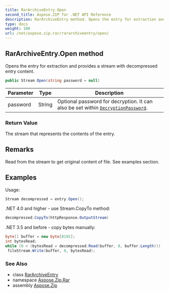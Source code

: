 ```yaml
---
title: RarArchiveEntry.Open
second_title: Aspose.ZIP for .NET API Reference
description: RarArchiveEntry method. Opens the entry for extraction and provides a stream with decompressed entry content
type: docs
weight: 100
url: /net/aspose.zip.rar/rararchiveentry/open/
---
```

## RarArchiveEntry.Open method

Opens the entry for extraction and provides a stream with decompressed entry content.

```csharp
public Stream Open(string password = null)
```

| Parameter | Type | Description |
| --- | --- | --- |
| password | String | Optional password for decryption. It can also be set within [`DecryptionPassword`](../../rararchiveloadoptions/decryptionpassword/). |

### Return Value

The stream that represents the contents of the entry.

## Remarks

Read from the stream to get original content of file. See examples section.

## Examples

Usage:

```csharp
Stream decompressed = entry.Open();
```

.NET 4.0 and higher - use Stream.CopyTo method:

```csharp
decompressed.CopyTo(httpResponse.OutputStream)
```

.NET 3.5 and before - copy bytes manually:

```csharp
byte[] buffer = new byte[8192];
int bytesRead;
while (0 < (bytesRead = decompressed.Read(buffer, 0, buffer.Length)))
 fileStream.Write(buffer, 0, bytesRead);
```

### See Also

* class [RarArchiveEntry](../)
* namespace [Aspose.Zip.Rar](../../rararchiveentry/)
* assembly [Aspose.Zip](../../../)


